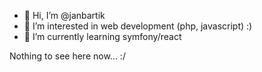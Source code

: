 - 👋 Hi, I’m @janbartik
- 👀 I’m interested in web development (php, javascript) :)
- 🌱 I’m currently learning symfony/react

Nothing to see here now... :/

<!---
janbartik/janbartik is a ✨ special ✨ repository because its `README.md` (this file) appears on your GitHub profile.
You can click the Preview link to take a look at your changes.
--->
